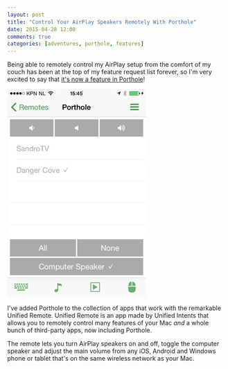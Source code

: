 ```yaml
---
layout: post
title: "Control Your AirPlay Speakers Remotely With Porthole" 
date: 2015-04-28 12:00
comments: true
categories: [adventures, porthole, features]
---
```


Being able to remotely control my AirPlay setup from the comfort of my couch has been at the top of my feature request list forever, so I'm very excited to say that [it's now a feature in Porthole](http://www.getporthole.com/remote)!

![Porthole Remote](/assets/img/old/content/porthole-remote.jpg)

<!-- more -->

I've added Porthole to the collection of apps that work with the remarkable Unified Remote. Unified Remote is an app made by Unified Intents that allows you to remotely control many features of your Mac _and_ a whole bunch of third-party apps, now including Porthole.

The remote lets you turn AirPlay speakers on and off, toggle the computer speaker and adjust the main volume from any iOS, Android and Windows phone or tablet that's on the same wireless network as your Mac.
